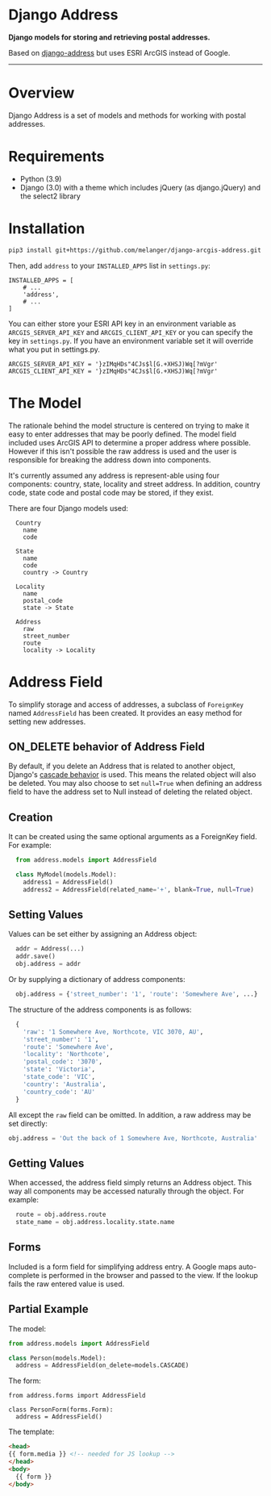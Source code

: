 # Django Address 

**Django models for storing and retrieving postal addresses.**

Based on [django-address](https://github.com/furious-luke/django-address) but uses ESRI ArcGIS instead of Google.

---

# Overview
Django Address is a set of models and methods for working with postal addresses.

# Requirements

* Python (3.9)
* Django (3.0) with a theme which includes jQuery (as django.jQuery) and the select2 library

# Installation

```bash
pip3 install git+https://github.com/melanger/django-arcgis-address.git
```

Then, add `address` to your `INSTALLED_APPS` list in `settings.py`:

```
INSTALLED_APPS = [
    # ... 
    'address',
    # ... 
]
```

You can either store your ESRI API key in an environment variable as `ARCGIS_SERVER_API_KEY` and `ARCGIS_CLIENT_API_KEY` or you can
 specify the key in `settings.py`. If you have an environment variable set it will override what you put in settings.py.
 
```
ARCGIS_SERVER_API_KEY = '}zIMqHDs"4CJs$l[G.+XHSJ)Wq[?mVgr'
ARCGIS_CLIENT_API_KEY = '}zIMqHDs"4CJs$l[G.+XHSJ)Wq[?mVgr'
```

# The Model

The rationale behind the model structure is centered on trying to make
it easy to enter addresses that may be poorly defined. The model field included
uses ArcGIS API to determine a proper address where possible. However if this isn't possible the
raw address is used and the user is responsible for breaking the address down
into components.

It's currently assumed any address is represent-able using four components:
country, state, locality and street address. In addition, country code, state
code and postal code may be stored, if they exist.

There are four Django models used:

```
  Country
    name
    code

  State
    name
    code
    country -> Country

  Locality
    name
    postal_code
    state -> State

  Address
    raw
    street_number
    route
    locality -> Locality
```

# Address Field

To simplify storage and access of addresses, a subclass of `ForeignKey` named
`AddressField` has been created. It provides an easy method for setting new
addresses.

## ON_DELETE behavior of Address Field

By default, if you delete an Address that is related to another object, 
Django's [cascade behavior](https://docs.djangoproject.com/en/dev/ref/models/fields/#django.db.models.ForeignKey.on_delete) 
is used. This means the related object will also be deleted. You may also choose
to set `null=True` when defining an address field to have the address set
to Null instead of deleting the related object.
 
## Creation

It can be created using the same optional arguments as a ForeignKey field.
For example:

```python
  from address.models import AddressField

  class MyModel(models.Model):
    address1 = AddressField()
    address2 = AddressField(related_name='+', blank=True, null=True)
```

## Setting Values

Values can be set either by assigning an Address object:

```python
  addr = Address(...)
  addr.save()
  obj.address = addr
```

Or by supplying a dictionary of address components:

```python
  obj.address = {'street_number': '1', 'route': 'Somewhere Ave', ...}
```

The structure of the address components is as follows:

```python
  {
    'raw': '1 Somewhere Ave, Northcote, VIC 3070, AU',
    'street_number': '1',
    'route': 'Somewhere Ave',
    'locality': 'Northcote',
    'postal_code': '3070',
    'state': 'Victoria',
    'state_code': 'VIC',
    'country': 'Australia',
    'country_code': 'AU'
  }
```

All except the `raw` field can be omitted. In addition, a raw address may
be set directly:

```python
obj.address = 'Out the back of 1 Somewhere Ave, Northcote, Australia'
```

## Getting Values

When accessed, the address field simply returns an Address object. This way
all components may be accessed naturally through the object. For example:

```python
  route = obj.address.route
  state_name = obj.address.locality.state.name
```

## Forms

Included is a form field for simplifying address entry. A Google maps
auto-complete is performed in the browser and passed to the view. If
the lookup fails the raw entered value is used.

## Partial Example

The model:

```python
from address.models import AddressField

class Person(models.Model):
  address = AddressField(on_delete=models.CASCADE)
```

The form:

```
from address.forms import AddressField

class PersonForm(forms.Form):
  address = AddressField()
```

The template:

```html
<head>
{{ form.media }} <!-- needed for JS lookup -->
</head>
<body>
  {{ form }}
</body>
```
